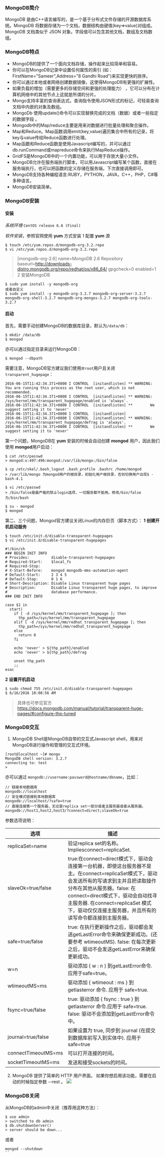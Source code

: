 ### MongoDB简介
MongoDB 是由C++语言编写的，是一个基于分布式文件存储的开源数据库系统。MongoDB 将数据存储为一个文档，数据结构由键值(key=>value)对组成。MongoDB 文档类似于 JSON 对象。字段值可以包含其他文档，数组及文档数组。
### MongoDB特点
* MongoDB的提供了一个面向文档存储，操作起来比较简单和容易。
* 你可以在MongoDB记录中设置任何属性的索引 (如：FirstName="Sameer",Address="8 Gandhi Road")来实现更快的排序。
* 你可以通过本地或者网络创建数据镜像，这使得MongoDB有更强的扩展性。
* 如果负载的增加（需要更多的存储空间和更强的处理能力） ，它可以分布在计算机网络中的其他节点上这就是所谓的分片。
* Mongo支持丰富的查询表达式。查询指令使用JSON形式的标记，可轻易查询文档中内嵌的对象及数组。
* MongoDb 使用update()命令可以实现替换完成的文档（数据）或者一些指定的数据字段 。
* Mongodb中的Map/reduce主要是用来对数据进行批量处理和聚合操作。
* Map和Reduce。Map函数调用emit(key,value)遍历集合中所有的记录，将key与value传给Reduce函数进行处理。
* Map函数和Reduce函数是使用Javascript编写的，并可以通过db.runCommand或mapreduce命令来执行MapReduce操作。
* GridFS是MongoDB中的一个内置功能，可以用于存放大量小文件。
* MongoDB允许在服务端执行脚本，可以用Javascript编写某个函数，直接在服务端执行，也可以把函数的定义存储在服务端，下次直接调用即可。
* MongoDB支持各种编程语言:RUBY，PYTHON，JAVA，C++，PHP，C#等多种语言。
* MongoDB安装简单。

### MongoDB安装
#### 安装
*系统环境* `CentOS release 6.6 (Final) `
<!-- more -->
*软件安装*，参照官网使用 **yum** 方式安装
1 配置 **yum** 源   
```
$ touch /etc/yum.repos.d/mongodb-org-3.2.repo
$ vi /etc/yum.repos.d/mongodb-org-3.2.repo
```
> [mongodb-org-2.6]
  name=MongoDB 2.6 Repository
  baseurl=http://downloads-distro.mongodb.org/repo/redhat/os/x86_64/
  gpgcheck=0
  enabled=1
2 安装MongoDB
```
$ sudo yum install -y mongodb-org
或者自定义
$ sudo yum install -y mongodb-org-3.2.7 mongodb-org-server-3.2.7 mongodb-org-shell-3.2.7 mongodb-org-mongos-3.2.7 mongodb-org-tools-3.2.7
```

#### 启动
首先，需要手动创建MongoDB的数据库目录，默认为`/data/db`：
```
$ mkdir /data/db
$ mongod
```
亦可以通过指定目录来运行MongoDB：
```
$ mongod --dbpath
```
需要注意，MongoDB官方建议我们使用`非root`用户且关闭`transparent_hugepage`：
```
2016-06-15T11:42:34.371+0800 I CONTROL  [initandlisten] ** WARNING: You are running this process as the root user, which is not recommended.
2016-06-15T11:42:34.371+0800 I CONTROL  [initandlisten] ** WARNING: /sys/kernel/mm/transparent_hugepage/enabled is 'always'.
2016-06-15T11:42:34.371+0800 I CONTROL  [initandlisten] **        We suggest setting it to 'never'
2016-06-15T11:42:34.371+0800 I CONTROL  [initandlisten] 
2016-06-15T11:42:34.371+0800 I CONTROL  [initandlisten] ** WARNING: /sys/kernel/mm/transparent_hugepage/defrag is 'always'.
2016-06-15T11:42:34.371+0800 I CONTROL  [initandlisten] **        We suggest setting it to 'never'

```
第一个问题，MongoDB在 **yum** 安装的时候会自动创建 **mongod** 用户，因此我们使用 **mongod**用户启动：
```
$ cat /etc/passwd 
> mongod:x:497:496:mongod:/var/lib/mongo:/bin/false

$ cp /etc/skel/.bash_logout .bash_profile .bashrc /home/mongod
> /var/lib/mongo 为mongod用户的根目录，初始化用户根目录，否则切换用户出现$ -bash-4.1

$ vi /etc/passwd 
> /bin/false是最严格的禁止login选项，一切服务都不能用。修改/bin/false为/bin/bash

$ su - mongod 
$ mongod
```
第二、三个问题，Mongod官方建议关闭Linux的内存巨页（脚本方式）：
**1 创建开机启动服务**
```
$ touch /etc/init.d/disable-transparent-hugepages
$ vi /etc/init.d/disable-transparent-hugepages

```
```
#!/bin/sh
### BEGIN INIT INFO
# Provides:          disable-transparent-hugepages
# Required-Start:    $local_fs
# Required-Stop:
# X-Start-Before:    mongod mongodb-mms-automation-agent
# Default-Start:     2 3 4 5
# Default-Stop:      0 1 6
# Short-Description: Disable Linux transparent huge pages
# Description:       Disable Linux transparent huge pages, to improve
#                    database performance.
### END INIT INFO

case $1 in
  start)
    if [ -d /sys/kernel/mm/transparent_hugepage ]; then
      thp_path=/sys/kernel/mm/transparent_hugepage
    elif [ -d /sys/kernel/mm/redhat_transparent_hugepage ]; then
      thp_path=/sys/kernel/mm/redhat_transparent_hugepage
    else
      return 0
    fi

    echo 'never' > ${thp_path}/enabled
    echo 'never' > ${thp_path}/defrag

    unset thp_path
    ;;
esac
```
**2 设置开机启动**

```
$ sudo chmod 755 /etc/init.d/disable-transparent-hugepages
$ 6/16/2016 10:08:56 AM 
```
> 具体也可参见官方 https://docs.mongodb.com/manual/tutorial/transparent-huge-pages/#configure-thp-tuned

### MongoDB交互
1. MongoDB Shell是MongoDB自带的交互式Javascript shell，用来对MongoDB进行操作和管理的交互式环境。
```
[root@localhost ~]# mongo
MongoDB shell version: 3.2.7
connecting to: test
>
```
亦可以通过 `mongodb://username:password@hostname/dbname`，比如：
```
// 链接本地数据库
mongodb://localhost
// 安全模式链接到本地数据库
mongodb://localhost/?safe=true
// 直接连接第一个服务器，无论是replica set一部分或者主服务器或者从服务器。
mongodb://host1,host2,host3/?connect=direct;slaveOk=true
```

参数选项说明：

选项|描述
---|---
replicaSet=name	|验证replica set的名称。 Impliesconnect=replicaSet.
slaveOk=true/false	|true:在connect=direct模式下，驱动会连接第一台机器，即使这台服务器不是主。在connect=replicaSet模式下，驱动会发送所有的写请求到主并且把读取操作分布在其他从服务器。false: 在 connect=direct模式下，驱动会自动找寻主服务器. 在connect=replicaSet 模式下，驱动仅仅连接主服务器，并且所有的读写命令都连接到主服务器。
safe=true/false | true: 在执行更新操作之后，驱动都会发送getLastError命令来确保更新成功。(还要参考 wtimeoutMS). false: 在每次更新之后，驱动不会发送getLastError来确保更新成功。
w=n	| 驱动添加 { w : n } 到getLastError命令. 应用于safe=true。
wtimeoutMS=ms|	驱动添加 { wtimeout : ms } 到 getlasterror 命令. 应用于 safe=true.
fsync=true/false |	true: 驱动添加 { fsync : true } 到 getlasterror 命令.应用于 safe=true.  false: 驱动不会添加到getLastError命令中。
journal=true/false|	如果设置为 true, 同步到 journal (在提交到数据库前写入到实体中). 应用于 safe=true
connectTimeoutMS=ms|	可以打开连接的时间。
socketTimeoutMS=ms|	发送和接受sockets的时间。
2. MongoDB 提供了简单的 HTTP 用户界面。 如果你想启用该功能，需要在启动的时候指定参数 --rest 。
![](http://i.imgur.com/6WQwxFw.png)

### MongoDB关闭
从MongoDB的admin中关闭（推荐用这种方法）：
```
$ use admin   
> switched to db admin    
$ db.shutdownServer()    
> server should be down...
```
或者
```
mongod --shutdown
``